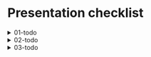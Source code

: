 # Presentation checklist

<details>
<summary>01-todo</summary>

## Step One

* [ ] Show the initial code and explain it
* [ ] Check that all prerequisites are installed
  * [ ] Docker
  * [ ] aws
  * [ ] aws credentials and profiles created
  * [ ] awslocal
  * [ ] localstack account created and activated hobby plan (show in browser)


__Check the versions of the tools installed__
```shell
aws --version
```

```shell
awslocal --version
```

### Interactive part
 * [ ] Directory for docker created
 * [ ] docker-compose added for postgres and localstack. And each line explained
 * [ ] added helper scripts into main package.json
 * [ ] start the docker services
 * [ ] show the cli examples of the bucket and lambda creation

```shell
# let's create a test bucket in the localstack
awslocal s3 mb s3://test-bucket
```
```shell
#check if bucket is created
awslocal s3 ls
```

```shell
# upload file to the bucket
awslocal s3 cp "${PWD}/ecosystem.config.cjs" s3://test-bucket/ecosystem.config.cjs
```

```shell
# stream file into stdout in terminal
awslocal s3 cp s3://test-bucket/ecosystem.config.cjs -
```

```shell
# download file from s3 to local directory 
awslocal s3 cp awslocal s3 cp s3://test-bucket/ecosystem.config.cjs ecosystem.config_downloaded.cjs 
```

```shell
#destroy the bucket (force to remove bucket with any images in it)
awslocal s3 rb s3://test-bucket --force
```

_Proof that such kind of work is ok to know the basics of aws cli 
but completely not sufficient to deal with complex infrastructure settings_ 
</details>

<details>
<summary>02-todo</summary>

## Step two

* [ ] Scripts directory created
* [ ] Some scripts added form the start

### Interactive part

* [ ] Add script for sqs, bucket and run it from the terminal
* [ ] Describe and show with example of pre-created script for API Gateway why it is not optimal 
</details>

<details>
<summary>03-todo</summary>

## Step three

### Work with localstack lifecycle 

### Interactive part

* [ ] Update docker-compose to have the localstack scripts directory mounted
* [ ] Move there some scripts and describe how this stuff works
* [ ] Show why this already a better solution but still there is a room for improvement
</details>
